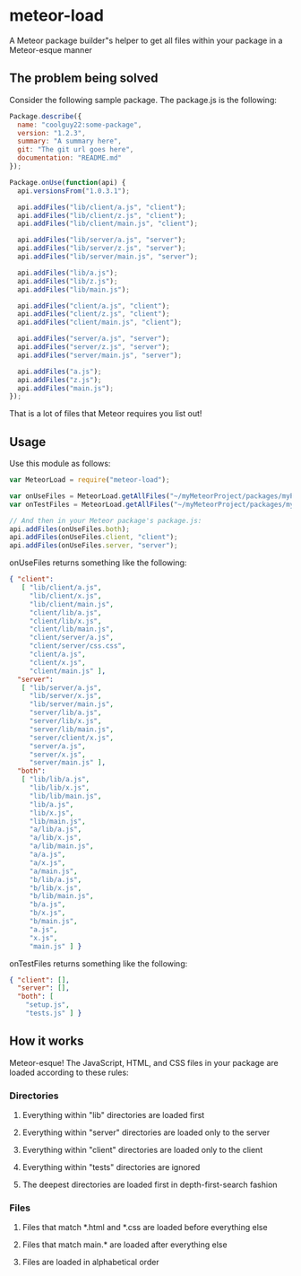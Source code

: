 # meteor-load

A Meteor package builder"s helper to get all files within your package in a
Meteor-esque manner

## The problem being solved

Consider the following sample package. The package.js is the following:

```javascript
Package.describe({
  name: "coolguy22:some-package",
  version: "1.2.3",
  summary: "A summary here",
  git: "The git url goes here",
  documentation: "README.md"
});

Package.onUse(function(api) {
  api.versionsFrom("1.0.3.1");

  api.addFiles("lib/client/a.js", "client");
  api.addFiles("lib/client/z.js", "client");
  api.addFiles("lib/client/main.js", "client");

  api.addFiles("lib/server/a.js", "server");
  api.addFiles("lib/server/z.js", "server");
  api.addFiles("lib/server/main.js", "server");

  api.addFiles("lib/a.js");
  api.addFiles("lib/z.js");
  api.addFiles("lib/main.js");

  api.addFiles("client/a.js", "client");
  api.addFiles("client/z.js", "client");
  api.addFiles("client/main.js", "client");

  api.addFiles("server/a.js", "server");
  api.addFiles("server/z.js", "server");
  api.addFiles("server/main.js", "server");

  api.addFiles("a.js");
  api.addFiles("z.js");
  api.addFiles("main.js");
});
```

That is a lot of files that Meteor requires you list out!

## Usage

Use this module as follows:

```javascript
var MeteorLoad = require("meteor-load");

var onUseFiles = MeteorLoad.getAllFiles("~/myMeteorProject/packages/myPackage");
var onTestFiles = MeteorLoad.getAllFiles("~/myMeteorProject/packages/myPackage/tests");

// And then in your Meteor package's package.js:
api.addFiles(onUseFiles.both);
api.addFiles(onUseFiles.client, "client");
api.addFiles(onUseFiles.server, "server");
```

onUseFiles returns something like the following:

```json
{ "client":
   [ "lib/client/a.js",
     "lib/client/x.js",
     "lib/client/main.js",
     "client/lib/a.js",
     "client/lib/x.js",
     "client/lib/main.js",
     "client/server/a.js",
     "client/server/css.css",
     "client/a.js",
     "client/x.js",
     "client/main.js" ],
  "server":
   [ "lib/server/a.js",
     "lib/server/x.js",
     "lib/server/main.js",
     "server/lib/a.js",
     "server/lib/x.js",
     "server/lib/main.js",
     "server/client/x.js",
     "server/a.js",
     "server/x.js",
     "server/main.js" ],
  "both":
   [ "lib/lib/a.js",
     "lib/lib/x.js",
     "lib/lib/main.js",
     "lib/a.js",
     "lib/x.js",
     "lib/main.js",
     "a/lib/a.js",
     "a/lib/x.js",
     "a/lib/main.js",
     "a/a.js",
     "a/x.js",
     "a/main.js",
     "b/lib/a.js",
     "b/lib/x.js",
     "b/lib/main.js",
     "b/a.js",
     "b/x.js",
     "b/main.js",
     "a.js",
     "x.js",
     "main.js" ] }
```

onTestFiles returns something like the following:

```json
{ "client": [],
  "server": [],
  "both": [
    "setup.js",
    "tests.js" ] }
```

## How it works

Meteor-esque! The JavaScript, HTML, and CSS files in your package are loaded
according to these rules:

### Directories

1. Everything within "lib" directories are loaded first

2. Everything within "server" directories are loaded only to the server

3. Everything within "client" directories are loaded only to the client

4. Everything within "tests" directories are ignored

5. The deepest directories are loaded first in depth-first-search fashion

### Files

1. Files that match *.html and *.css  are loaded before everything else

2. Files that match main.* are loaded after everything else

3. Files are loaded in alphabetical order
